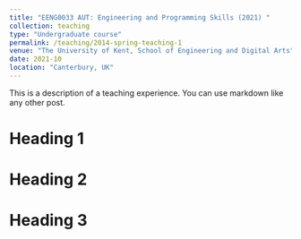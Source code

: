 ```yaml
---
title: "EENG0033 AUT: Engineering and Programming Skills (2021) "
collection: teaching
type: "Undergraduate course"
permalink: /teaching/2014-spring-teaching-1
venue: "The University of Kent, School of Engineering and Digital Arts"
date: 2021-10
location: "Canterbury, UK"
---
```


This is a description of a teaching experience. You can use markdown like any other post.

Heading 1
======

Heading 2
======

Heading 3
======

